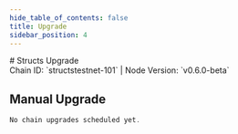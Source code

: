 ```yaml
---
hide_table_of_contents: false
title: Upgrade
sidebar_position: 4
---
```


<div className="h1-with-icon icon-structs">
# Structs Upgrade
</div>
<span className="sub-lines"> 
Chain ID: `structstestnet-101` | Node Version: `v0.6.0-beta`
</span>

## Manual Upgrade

```js
No chain upgrades scheduled yet.
```
